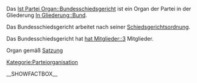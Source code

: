 Das [Ist Partei
Organ::Bundesschiedsgericht](/wiki/Ist_Partei_Organ::Bundesschiedsgericht "wikilink")
ist ein Organ der Partei in der Gliederung [In
Gliederung::Bund](/wiki/In_Gliederung::Bund "wikilink").

Das Bundesschiedsgericht arbeitet nach seiner [
Schiedsgerichtsordnung](/wiki/Hat_Geschäftsordnung::Schiedsgerichtsordnung_Bund "wikilink").

Das Bundesschiedsgericht hat [hat
Mitglieder::3](hat_Mitglieder::3 "wikilink") Mitglieder.

Organ gemäß
[Satzung](/wiki/Ist_definiert_in_Satzung::Satzung#.C2.A7_9_Organe "wikilink")

<Kategorie:Parteiorganisation>

\_\_SHOWFACTBOX\_\_
